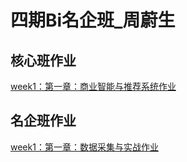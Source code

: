 # 四期Bi名企班_周蔚生
## 核心班作业
[week1：第一章：商业智能与推荐系统作业](https://github.com/zhouyusheng-coder/Bi-IV/tree/master/%E5%9B%9B%E6%9C%9FBi%E6%A0%B8%E5%BF%83%E7%8F%AD%E4%BD%9C%E4%B8%9A/%E7%AC%AC%E4%B8%80%E7%AB%A0%E7%AC%AC1%E8%8A%82%EF%BC%9A%20%E5%95%86%E4%B8%9A%E6%99%BA%E8%83%BD%E4%B8%8E%E6%8E%A8%E8%8D%90%E7%B3%BB%E7%BB%9F%E4%BD%9C%E4%B8%9A)

## 名企班作业

[week1：第一章：数据采集与实战作业](https://github.com/zhouyusheng-coder/Bi-IV/tree/master/%E5%9B%9B%E6%9C%9FBi%E5%90%8D%E4%BC%81%E7%8F%AD%E4%BD%9C%E4%B8%9A/%E7%AC%AC%E4%B8%80%E7%AB%A0%20%E6%95%B0%E6%8D%AE%E9%87%87%E9%9B%86%E4%B8%8E%E5%AE%9E%E6%88%98)